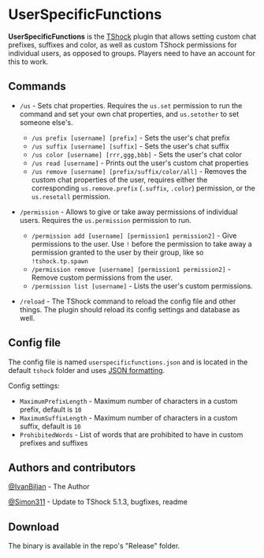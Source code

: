 # UserSpecificFunctions
**UserSpecificFunctions** is the [TShock](https://github.com/Pryaxis/TShock) plugin that allows setting custom chat prefixes, suffixes and color, as well as custom TShock permissions for individual users, as opposed to groups.
Players need to have an account for this to work.

## Commands

- `/us` - Sets chat properties. Requires the `us.set` permission to run the command and set your own chat properties, and `us.setother` to set someone else's.
  * `/us prefix [username] [prefix]` - Sets the user's chat prefix
  * `/us suffix [username] [suffix]` - Sets the user's chat suffix
  * `/us color [username] [rrr,ggg,bbb]` - Sets the user's chat color
  * `/us read [username]` - Prints out the user's custom chat properties
  * `/us remove [username] [prefix/suffix/color/all]` - Removes the custom chat properties of the user, requires either the corresponding `us.remove.prefix` (`.suffix`, `.color`) permission, or the `us.resetall` permission.

- `/permission`  - Allows to give or take away permissions of individual users. Requires the `us.permission` permission to run.
  * `/permission add [username] [permission1 permission2]` - Give permissions to the user. Use `!` before the permission to take away a permission granted to the user by their group, like so `!tshock.tp.spawn`
  * `/permission remove [username] [permission1 permission2]` - Remove custom permissions from the user.
  * `/permission list [username]` - Lists the user's custom permissions.

- `/reload` - The TShock command to reload the config file and other things. The plugin should reload its config settings and database as well.

## Config file
The config file is named `userspecificfunctions.json` and is located in the default `tshock` folder and uses [JSON formatting](https://www.w3schools.in/json/json-syntax/).

Config settings:
- `MaximumPrefixLength` - Maximum number of characters in a custom prefix, default is `10`
- `MaximumSuffixLength` - Maximum number of characters in a custom suffix, default is `10`
- `ProhibitedWords` - List of words that are prohibited to have in custom prefixes and suffixes

## Authors and contributors
[@IvanBiljan](https://github.com/ivanbiljan) - The Author

[@Simon311](https://github.com/Simon311) - Update to TShock 5.1.3, bugfixes, readme

## Download
The binary is available in the repo's "Release" folder.
